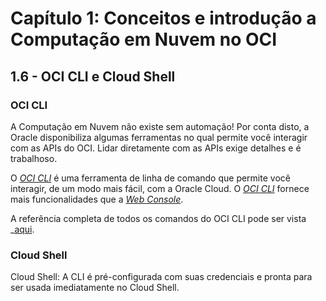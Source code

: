 # Capítulo 1: Conceitos e introdução a Computação em Nuvem no OCI

## 1.6 - OCI CLI e Cloud Shell

### __OCI CLI__

A Computação em Nuvem não existe sem automação! Por conta disto, a Oracle disponibiliza algumas ferramentas no qual permite você interagir com as APIs do OCI. Lidar diretamente com as APIs exige detalhes e é trabalhoso. 

O _[OCI CLI](https://docs.oracle.com/pt-br/iaas/Content/API/Concepts/cliconcepts.htm)_ é uma ferramenta de linha de comando que permite você interagir, de um modo mais fácil, com a Oracle Cloud. O _[OCI CLI](https://docs.oracle.com/pt-br/iaas/Content/API/Concepts/cliconcepts.htm)_ fornece mais funcionalidades que a _[Web Console](https://docs.oracle.com/pt-br/iaas/Content/GSG/Tasks/signingin.htm)_.

A referência completa de todos os comandos do OCI CLI pode ser vista _[aqui](https://docs.oracle.com/en-us/iaas/tools/oci-cli/latest/oci_cli_docs/).

### __Cloud Shell__

Cloud Shell: A CLI é pré-configurada com suas credenciais e pronta para ser usada imediatamente no Cloud Shell.